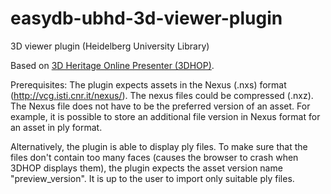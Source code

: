 # easydb-ubhd-3d-viewer-plugin
3D viewer plugin (Heidelberg University Library)

Based on [3D Heritage Online Presenter (3DHOP)](http://vcg.isti.cnr.it/3dhop/index.php).

Prerequisites:
The plugin expects assets in the Nexus (.nxs) format (http://vcg.isti.cnr.it/nexus/). The nexus files could be compressed (.nxz). The Nexus file does not have to be the preferred version of an asset. For example, it is possible to store an additional file version in Nexus format for an asset in ply format.

Alternatively, the plugin is able to display ply files. To make sure that the files don't contain too many faces (causes the browser to crash when 3DHOP displays them), the plugin expects the asset version name "preview_version". It is up to the user to import only suitable ply files.
